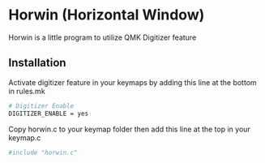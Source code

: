 # Horwin (Horizontal Window)
Horwin is a little program to utilize QMK Digitizer feature


## Installation

Activate digitizer feature in your keymaps by adding this line at the bottom in rules.mk
```sh
# Digitizer Enable
DIGITIZER_ENABLE = yes
```

Copy horwin.c to your keymap folder then add this line at the top in your keymap.c
```sh
#include "horwin.c"
```
